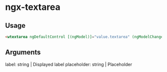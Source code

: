 # ngx-textarea

## Usage
```html
<wtextarea ngDefaultControl [(ngModel)]="value.textarea" (ngModelChange)="test()" label="This is a label text for textarea" placeholder="This is a placeholder text for textarea"></wtextarea>
```

## Arguments
label: string | Displayed label
placeholder: string | Placeholder
